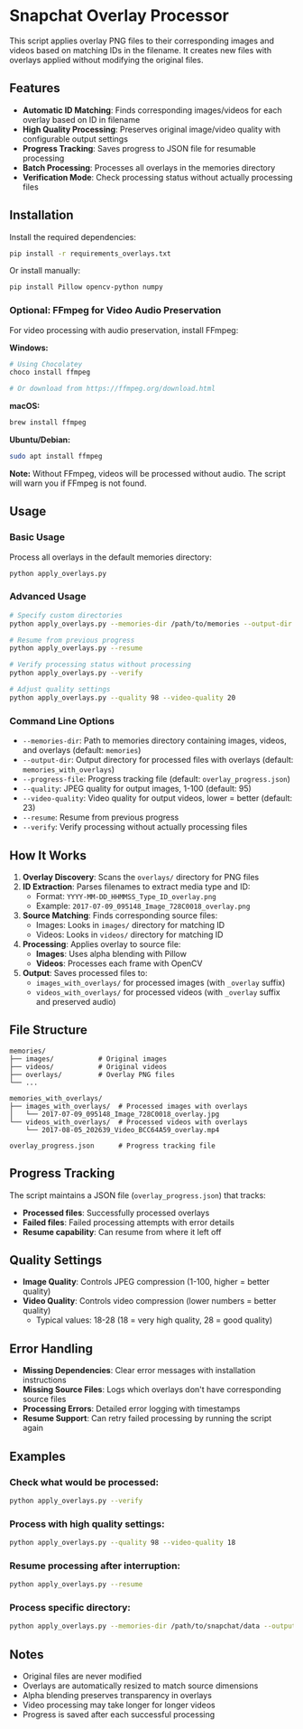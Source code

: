 # Snapchat Overlay Processor

This script applies overlay PNG files to their corresponding images and videos based on matching IDs in the filename. It creates new files with overlays applied without modifying the original files.

## Features

- **Automatic ID Matching**: Finds corresponding images/videos for each overlay based on ID in filename
- **High Quality Processing**: Preserves original image/video quality with configurable output settings
- **Progress Tracking**: Saves progress to JSON file for resumable processing
- **Batch Processing**: Processes all overlays in the memories directory
- **Verification Mode**: Check processing status without actually processing files

## Installation

Install the required dependencies:

```bash
pip install -r requirements_overlays.txt
```

Or install manually:

```bash
pip install Pillow opencv-python numpy
```

### Optional: FFmpeg for Video Audio Preservation

For video processing with audio preservation, install FFmpeg:

**Windows:**
```bash
# Using Chocolatey
choco install ffmpeg

# Or download from https://ffmpeg.org/download.html
```

**macOS:**
```bash
brew install ffmpeg
```

**Ubuntu/Debian:**
```bash
sudo apt install ffmpeg
```

**Note:** Without FFmpeg, videos will be processed without audio. The script will warn you if FFmpeg is not found.

## Usage

### Basic Usage

Process all overlays in the default memories directory:

```bash
python apply_overlays.py
```

### Advanced Usage

```bash
# Specify custom directories
python apply_overlays.py --memories-dir /path/to/memories --output-dir /path/to/output

# Resume from previous progress
python apply_overlays.py --resume

# Verify processing status without processing
python apply_overlays.py --verify

# Adjust quality settings
python apply_overlays.py --quality 98 --video-quality 20
```

### Command Line Options

- `--memories-dir`: Path to memories directory containing images, videos, and overlays (default: `memories`)
- `--output-dir`: Output directory for processed files with overlays (default: `memories_with_overlays`)
- `--progress-file`: Progress tracking file (default: `overlay_progress.json`)
- `--quality`: JPEG quality for output images, 1-100 (default: 95)
- `--video-quality`: Video quality for output videos, lower = better (default: 23)
- `--resume`: Resume from previous progress
- `--verify`: Verify processing without actually processing files

## How It Works

1. **Overlay Discovery**: Scans the `overlays/` directory for PNG files
2. **ID Extraction**: Parses filenames to extract media type and ID:
   - Format: `YYYY-MM-DD_HHMMSS_Type_ID_overlay.png`
   - Example: `2017-07-09_095148_Image_728C0018_overlay.png`
3. **Source Matching**: Finds corresponding source files:
   - Images: Looks in `images/` directory for matching ID
   - Videos: Looks in `videos/` directory for matching ID
4. **Processing**: Applies overlay to source file:
   - **Images**: Uses alpha blending with Pillow
   - **Videos**: Processes each frame with OpenCV
5. **Output**: Saves processed files to:
   - `images_with_overlays/` for processed images (with `_overlay` suffix)
   - `videos_with_overlays/` for processed videos (with `_overlay` suffix and preserved audio)

## File Structure

```
memories/
├── images/           # Original images
├── videos/           # Original videos
├── overlays/         # Overlay PNG files
└── ...

memories_with_overlays/
├── images_with_overlays/  # Processed images with overlays
│   └── 2017-07-09_095148_Image_728C0018_overlay.jpg
└── videos_with_overlays/  # Processed videos with overlays
    └── 2017-08-05_202639_Video_BCC64A59_overlay.mp4

overlay_progress.json      # Progress tracking file
```

## Progress Tracking

The script maintains a JSON file (`overlay_progress.json`) that tracks:

- **Processed files**: Successfully processed overlays
- **Failed files**: Failed processing attempts with error details
- **Resume capability**: Can resume from where it left off

## Quality Settings

- **Image Quality**: Controls JPEG compression (1-100, higher = better quality)
- **Video Quality**: Controls video compression (lower numbers = better quality)
  - Typical values: 18-28 (18 = very high quality, 28 = good quality)

## Error Handling

- **Missing Dependencies**: Clear error messages with installation instructions
- **Missing Source Files**: Logs which overlays don't have corresponding source files
- **Processing Errors**: Detailed error logging with timestamps
- **Resume Support**: Can retry failed processing by running the script again

## Examples

### Check what would be processed:

```bash
python apply_overlays.py --verify
```

### Process with high quality settings:

```bash
python apply_overlays.py --quality 98 --video-quality 18
```

### Resume processing after interruption:

```bash
python apply_overlays.py --resume
```

### Process specific directory:

```bash
python apply_overlays.py --memories-dir /path/to/snapchat/data --output-dir /path/to/processed
```

## Notes

- Original files are never modified
- Overlays are automatically resized to match source dimensions
- Alpha blending preserves transparency in overlays
- Video processing may take longer for longer videos
- Progress is saved after each successful processing
